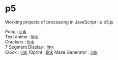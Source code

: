 # p5
Working projects of processing in JavaScript i.e p5.js

Pong : [link](https://mohanmanju.github.io/p5/pong/index.html)<br />
Text anime : [link](https://mohanmanju.github.io/p5/text%20animantion/index.html)<br />
Crackers : [link](https://mohanmanju.github.io/p5/crackers/index.html)<br />
7 Segment Display : [link](https://mohanmanju.github.io/p5/7segment/index.html)<br />
Clock : [link](https://mohanmanju.github.io/p5/Clock/index.html)
10print : [link](https://mohanmanju.github.io/p5/10points/index.html)
Maze Generator : [link](https://mohanmanju.github.io/p5/MazeGenerator/index.html)
